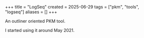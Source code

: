 +++
title = "LogSeq"
created = 2025-06-29
tags = ["pkm", "tools", "logseq"]
aliases = []
+++

An outliner oriented PKM tool.

I started using it around May 2021.
